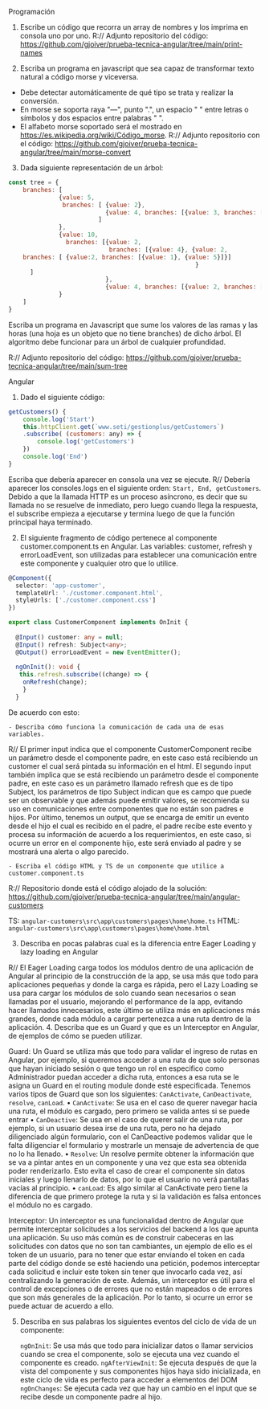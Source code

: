 Programación

1.	Escribe un código que recorra un array de nombres y los imprima en consola uno por uno.
R://  Adjunto repositorio del código: https://github.com/gjoiver/prueba-tecnica-angular/tree/main/print-names


2. Escriba un programa en javascript que sea capaz de transformar texto natural a código morse y viceversa.
-	Debe detectar automáticamente de qué tipo se trata y realizar la conversión.
-	En morse se soporta raya "—", punto ".", un espacio " " entre letras o símbolos y dos espacios entre palabras "  ".
-	El alfabeto morse soportado será el mostrado en https://es.wikipedia.org/wiki/Código_morse.
R:// Adjunto repositorio con el código: https://github.com/gjoiver/prueba-tecnica-angular/tree/main/morse-convert

3. Dada siguiente representación de un árbol:

```javascript
const tree = {
    branches: [ 
              {value: 5,
               branches: [ {value: 2}, 
                           {value: 4, branches: [{value: 3, branches: [{value:2}, {value: 1}]}]}
                         ]     
              },
              {value: 10,
                branches: [{value: 2, 
                            branches: [{value: 4}, {value: 2, 
    branches: [ {value:2, branches: [{value: 1}, {value: 5}]}] 
                                                    }
      ] 
                           }, 
                           {value: 4, branches: [{value: 2, branches: [{value:1}, {value: 23}]}]}]
              }
    ]
}
```

Escriba un programa en Javascript que sume los valores de las ramas y las horas (una hoja es un objeto que no tiene branches) de dicho árbol. El algoritmo debe funcionar para un árbol de cualquier profundidad.

R:// Adjunto repositorio del código: https://github.com/gjoiver/prueba-tecnica-angular/tree/main/sum-tree


Angular


1. Dado el siguiente código:

```javascript
getCustomers() {
	console.log('Start')
	this.httpClient.get(`www.seti/gestionplus/getCustomers`)
	.subscribe( (customers: any) => { 
		console.log('getCustomers')
	})
	console.log('End')
}
```

Escriba que debería aparecer en consola una vez se ejecute.
R// Debería aparecer los consoles.logs en el siguiente orden:
`Start, End, getCustomers`. 
Debido a que la llamada HTTP es un proceso asíncrono, es decir que su llamada no se resuelve de inmediato, pero luego cuando llega la respuesta, el subscribe empieza a ejecutarse y termina luego de que la función principal haya terminado.


2. El siguiente fragmento de código pertenece al componente customer.component.ts en Angular. Las variables: customer, refresh y errorLoadEvent, son utilizadas para establecer una comunicación entre este componente y cualquier otro que lo utilice.

```typescript
@Component({
  selector: 'app-customer',
  templateUrl: './customer.component.html',
  styleUrls: ['./customer.component.css']
})

export class CustomerComponent implements OnInit {
  
  @Input() customer: any = null;
  @Input() refresh: Subject<any>;
  @Output() errorLoadEvent = new EventEmitter(); 
  
  ngOnInit(): void {
   this.refresh.subscribe((change) => {
	onRefresh(change);
    }
  }
```

De acuerdo con esto:

	- Describa cómo funciona la comunicación de cada una de esas variables.
R// 
El primer input indica que el componente CustomerComponent recibe un parámetro desde el componente padre, en este caso está recibiendo un customer el cual será pintada su información en el html.
El segundo input también implica que se está recibiendo un parámetro desde el componente padre, en este caso es un parámetro llamado refresh que es de tipo Subject, los parámetros de tipo Subject indican que es campo que puede ser un observable y que además puede emitir valores, se recomienda su uso en comunicaciones entre componentes que no están son padres e hijos.
Por último, tenemos un output, que se encarga de emitir un evento desde el hijo el cual es recibido en el padre, el padre recibe este evento y procesa su información de acuerdo a los requerimientos, en este caso, si ocurre un error en el componente hijo, este será enviado al padre y se mostrará una alerta o algo parecido.

	- Escriba el código HTML y TS de un componente que utilice a customer.component.ts

R:// Repositorio donde está el código alojado de la solución: https://github.com/gjoiver/prueba-tecnica-angular/tree/main/angular-customers

TS: `angular-customers\src\app\customers\pages\home\home.ts`
HTML: `angular-customers\src\app\customers\pages\home\home.html`

3. Describa en pocas palabras cual es la diferencia entre Eager Loading y lazy loading en Angular
  
R// El Eager Loading carga todos los módulos dentro de una aplicación de Angular al principio de la construcción de la app, se usa más que todo para aplicaciones pequeñas y donde la carga es rápida, pero el Lazy Loading se usa para cargar los módulos de solo cuando sean necesarios o sean llamadas por el usuario, mejorando el performance de la app, evitando hacer llamados innecesarios, este último se utiliza más en aplicaciones más grandes, donde cada módulo a cargar pertenezca a una ruta dentro de la aplicación.
4. Describa que es un Guard y que es un Interceptor en Angular, de ejemplos de cómo se pueden utilizar.

Guard:
Un Guard se utiliza más que todo para validar el ingreso de rutas en Angular, por ejemplo, si queremos acceder a una ruta de que solo personas que hayan iniciado sesión o que tengo un rol en especifico como Administrador puedan acceder a dicha ruta, entonces a esa ruta se le asigna un Guard en el routing module donde esté especificada. Tenemos varios tipos de Guard que son los siguientes: `CanActivate`, `CanDeactivate`, `resolve`, `canLoad`.
•	`CanActivate`: Se usa en el caso de querer navegar hacia una ruta, el módulo es cargado, pero primero se valida antes si se puede entrar
•	`CanDeactive`: Se usa en el caso de querer salir de una ruta, por ejemplo, si un usuario desea irse de una ruta, pero no ha dejado diligenciado algún formulario, con el CanDeactive podemos validar que le falta diligenciar el formulario y mostrarle un mensaje de advertencia de que no lo ha llenado.
•	`Resolve`: Un resolve permite obtener la información que se va a pintar antes en un componente y una vez que esta sea obtenida poder renderizarlo. Esto evita el caso de crear el componente sin datos iniciales y luego llenarlo de datos, por lo que el usuario no verá pantallas vacías al principio.
•	`canLoad`: Es algo similar al CanActivate pero tiene la diferencia de que primero protege la ruta y si la validación es falsa entonces el módulo no es cargado.

Interceptor:
Un interceptor es una funcionalidad dentro de Angular que permite interceptar solicitudes a los servicios del backend a los que apunta una aplicación. Su uso más común es de construir cabeceras en las solicitudes con datos que no son tan cambiantes, un ejemplo de ello es el token de un usuario, para no tener que estar enviando el token en cada parte del código donde se esté haciendo una petición, podemos interceptar cada solicitud e incluir este token sin tener que invocarlo cada vez, así centralizando la generación de este. Además, un interceptor es útil para el control de excepciones o de errores que no están mapeados o de errores que son más generales de la aplicación. Por lo tanto, si ocurre un error se puede actuar de acuerdo a ello.

5. Describa en sus palabras los siguientes eventos del ciclo de vida de un componente:

	`ngOnInit`: Se usa más que todo para inicializar datos o llamar servicios cuando se crea el componente, solo se ejecuta una vez cuando el componente es creado.
	`ngAfterViewInit`: Se ejecuta después de que la vista del componente y sus componentes hijos haya sido inicializada, en este ciclo de vida es perfecto para acceder a elementos del DOM
	`ngOnChanges`: Se ejecuta cada vez que hay un cambio en el input que se recibe desde un componente padre al hijo.